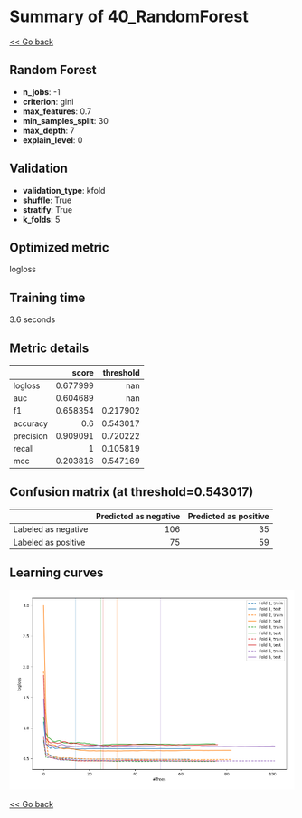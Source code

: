 # Summary of 40_RandomForest

[<< Go back](../README.md)


## Random Forest
- **n_jobs**: -1
- **criterion**: gini
- **max_features**: 0.7
- **min_samples_split**: 30
- **max_depth**: 7
- **explain_level**: 0

## Validation
 - **validation_type**: kfold
 - **shuffle**: True
 - **stratify**: True
 - **k_folds**: 5

## Optimized metric
logloss

## Training time

3.6 seconds

## Metric details
|           |    score |   threshold |
|:----------|---------:|------------:|
| logloss   | 0.677999 |  nan        |
| auc       | 0.604689 |  nan        |
| f1        | 0.658354 |    0.217902 |
| accuracy  | 0.6      |    0.543017 |
| precision | 0.909091 |    0.720222 |
| recall    | 1        |    0.105819 |
| mcc       | 0.203816 |    0.547169 |


## Confusion matrix (at threshold=0.543017)
|                     |   Predicted as negative |   Predicted as positive |
|:--------------------|------------------------:|------------------------:|
| Labeled as negative |                     106 |                      35 |
| Labeled as positive |                      75 |                      59 |

## Learning curves
![Learning curves](learning_curves.png)

[<< Go back](../README.md)
